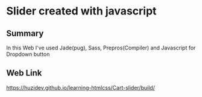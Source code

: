 # Slider created with javascript

## Summary

In this Web I've used Jade(pug), Sass, Prepros(Compiler) and Javascript for Dropdown button

## Web Link

https://huzidev.github.io/learning-htmlcss/Cart-slider/build/